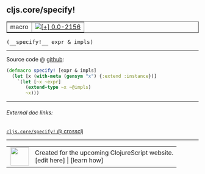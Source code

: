 ## cljs.core/specify!



 <table border="1">
<tr>
<td>macro</td>
<td><a href="https://github.com/cljsinfo/cljs-api-docs/tree/0.0-2156"><img valign="middle" alt="[+] 0.0-2156" title="Added in 0.0-2156" src="https://img.shields.io/badge/+-0.0--2156-lightgrey.svg"></a> </td>
</tr>
</table>


 <samp>
(__specify!__ expr & impls)<br>
</samp>

---







Source code @ [github](https://github.com/clojure/clojurescript/blob/r2843/src/clj/cljs/core.clj#L631-L635):

```clj
(defmacro specify! [expr & impls]
  (let [x (with-meta (gensym "x") {:extend :instance})]
    `(let [~x ~expr]
       (extend-type ~x ~@impls)
       ~x)))
```

<!--
Repo - tag - source tree - lines:

 <pre>
clojurescript @ r2843
└── src
    └── clj
        └── cljs
            └── <ins>[core.clj:631-635](https://github.com/clojure/clojurescript/blob/r2843/src/clj/cljs/core.clj#L631-L635)</ins>
</pre>

-->

---



###### External doc links:

[`cljs.core/specify!` @ crossclj](http://crossclj.info/fun/cljs.core/specify%21.html)<br>

---

 <table>
<tr><td>
<img valign="middle" align="right" width="48px" src="http://i.imgur.com/Hi20huC.png">
</td><td>
Created for the upcoming ClojureScript website.<br>
[edit here] | [learn how]
</td></tr></table>

[edit here]:https://github.com/cljsinfo/cljs-api-docs/blob/master/cljsdoc/cljs.core/specifyBANG.cljsdoc
[learn how]:https://github.com/cljsinfo/cljs-api-docs/wiki/cljsdoc-files

<!--

This information was too distracting to show to readers, but I'll leave it
commented here since it is helpful to:

- pretty-print the data used to generate this document
- and show how to retrieve that data



The API data for this symbol:

```clj
{:ns "cljs.core",
 :name "specify!",
 :type "macro",
 :signature ["[expr & impls]"],
 :source {:code "(defmacro specify! [expr & impls]\n  (let [x (with-meta (gensym \"x\") {:extend :instance})]\n    `(let [~x ~expr]\n       (extend-type ~x ~@impls)\n       ~x)))",
          :title "Source code",
          :repo "clojurescript",
          :tag "r2843",
          :filename "src/clj/cljs/core.clj",
          :lines [631 635]},
 :full-name "cljs.core/specify!",
 :full-name-encode "cljs.core/specifyBANG",
 :history [["+" "0.0-2156"]]}

```

Retrieve the API data for this symbol:

```clj
;; from Clojure REPL
(require '[clojure.edn :as edn])
(-> (slurp "https://raw.githubusercontent.com/cljsinfo/cljs-api-docs/catalog/cljs-api.edn")
    (edn/read-string)
    (get-in [:symbols "cljs.core/specify!"]))
```

-->
